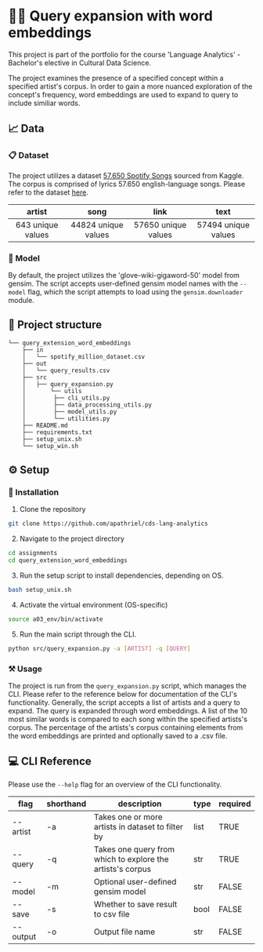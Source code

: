 # 🕵🏻 Query expansion with word embeddings

This project is part of the portfolio for the course 'Language Analytics' - Bachelor's elective in Cultural Data Science.

The project examines the presence of a specified concept within a specified artist's corpus. In order to gain a more nuanced exploration of the concept's frequency, word embeddings are used to expand to query to include similiar words.

## 📈 Data

### 📋 Dataset
The project utilizes a dataset [57.650 Spotify Songs](https://www.kaggle.com/datasets/joebeachcapital/57651-spotify-songs) sourced from Kaggle. The corpus is comprised of lyrics 57.650 english-language songs. Please refer to the dataset [here](https://www.kaggle.com/datasets/joebeachcapital/57651-spotify-songs).

|      artist       |        song        |        link        |        text        |
|:-----------------:|:------------------:|:------------------:|:------------------:|
| 643 unique values | 44824 unique values| 57650 unique values| 57494 unique values|


### 🤖 Model
By default, the project utilizes the 'glove-wiki-gigaword-50' model from gensim. The script accepts user-defined gensim model names with the `--model` flag, which the script attempts to load using the `gensim.downloader` module.


## 📂 Project structure
```
└── query_extension_word_embeddings
	├── in
	│   └── spotify_million_dataset.csv
	├── out
	│   └── query_results.csv    
	├── src
	│   ├── query_expansion.py
	│       └── utils
	│        ├── cli_utils.py
	│        ├── data_processing_utils.py
	│        ├── model_utils.py
	│        └── utilities.py
	├── README.md
	├── requirements.txt
	├── setup_unix.sh
	└── setup_win.sh
```

## ⚙️ Setup

### 💾 Installation
1. Clone the repository
```sh
git clone https://github.com/apathriel/cds-lang-analytics
```
2. Navigate to the project directory
```sh
cd assignments
cd query_extension_word_embeddings
```
3. Run the setup script to install dependencies, depending on OS.
``` sh
bash setup_unix.sh
```
4. Activate the virtual environment (OS-specific)
``` sh
source a03_env/bin/activate
```
5. Run the main script through the CLI.
```sh
python src/query_expansion.py -a [ARTIST] -q [QUERY]
```

### ⚒️ Usage 
The project is run from the `query_expansion.py` script, which manages the CLI. Please refer to the reference below for documentation of the CLI's functionality. Generally, the script accepts a list of artists and a query to expand. The query is expanded through word embeddings. A list of the 10 most similar words is compared to each song within the specified artists's corpus. The percentage of the artists's corpus containing elements from the word embeddings are printed and optionally saved to a .csv file.

## 💻 CLI Reference
Please use the `--help` flag for an overview of the CLI functionality.

|flag     |shorthand|description                                               |type|required|
|---------|---------|----------------------------------------------------------|----|--------|
|\--artist|\-a      |Takes one or more artists in dataset to filter by         |list|TRUE    |
|\--query |\-q      |Takes one query from which to explore the artists's corpus|str |TRUE    |
|\--model |\-m      |Optional user-defined gensim model                        |str |FALSE   |
|\--save  |\-s      |Whether to save result to csv file                        |bool|FALSE   |
|\--output|\-o      |Output file name                                          |str |FALSE   |
